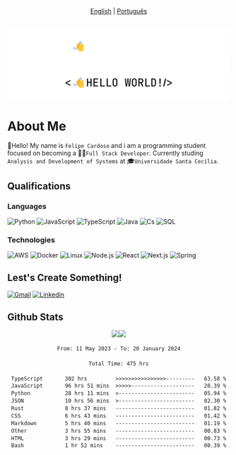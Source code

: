 <div align='center'> <a href='https://github.com/imLymei/imLymei/blob/main/README.md' alt='English readme'>English</a> | <a href='https://github.com/imLymei/imLymei/blob/main/README_PT_BR.md'>Português</a> </div>

<br/>

![Hello World Dark Mode](./src/hello_world_dark.png#gh-dark-mode-only)
![Hello World Light Mode](./src/hello_world_light.png#gh-light-mode-only)

# About Me

👋Hello! My name is `Felipe Cardoso` and i am a programming student focused on becoming a 🧑‍💻`Full Stack Developer`.
Currently studing `Analysis and Development of Systems` at 🎓`Universidade Santa Cecília`.

## Qualifications

### Languages
 
![Python](https://img.shields.io/badge/-Python-000?&logo=Python)
![JavaScript](https://img.shields.io/badge/-JavaScript-000?&logo=JavaScript)
![TypeScript](https://img.shields.io/badge/-TypeScript-000?&logo=TypeScript)
![Java](https://img.shields.io/badge/-Java-000?&logo=Java&logoColor=007396)
![Cs](https://img.shields.io/badge/-Cs-000?&logo=c%2b%2b&logoColor=00599C)
![SQL](https://img.shields.io/badge/-SQL-000?&logo=MySQL)

### Technologies

![AWS](https://img.shields.io/badge/-AWS-000?&logo=Amazon-AWS&logoColor=F90)
![Docker](https://img.shields.io/badge/-Docker-000?&logo=Docker)
![Linux](https://img.shields.io/badge/-Linux-000?&logo=Linux)
![Node.js](https://img.shields.io/badge/-Node.js-000?&logo=node.js)
![React](https://img.shields.io/badge/-React-000?&logo=React)
![Next.js](https://img.shields.io/badge/-Next.js-000?&logo=Next.js)
![Spring](https://img.shields.io/badge/-Spring-000?&logo=Spring)

## Lest's Create Something!
  
[![Gmail](https://img.shields.io/badge/-Gmail-000?&logo=Gmail)](mailto:lymeicontato@gmail.com)
[![Linkedin](https://img.shields.io/badge/-Linkedin-000?&logo=Linkedin)](https://www.linkedin.com/in/felipe-brito-b94721239)

## Github Stats

<div align="center">
<a href="https://www.lymei.art/"><img height="137px" src="https://github-readme-stats.vercel.app/api?username=imLymei&hide_title=true&hide_border=true&show_icons=true&include_all_commits=true&count_private=true&line_height=21&text_color=000&icon_color=000&bg_color=0,57ebde,8ef56b&theme=graywhite" /><!-- wi*quL3fcV --><img height="137px" src="https://github-readme-stats.vercel.app/api/top-langs/?username=imLymei&hide=html&hide_title=true&hide_border=true&layout=compact&langs_count=6&exclude_repo=comp426,Redventures-Movie-Quotes&text_color=000&icon_color=fff&bg_color=0,8ef56b,aefb2a&theme=graywhite" /></a>

<!--START_SECTION:waka-->

```txt
From: 11 May 2023 - To: 20 January 2024

Total Time: 475 hrs

TypeScript       302 hrs         >>>>>>>>>>>>>>>>---------   63.58 %
JavaScript       96 hrs 51 mins  >>>>>--------------------   20.39 %
Python           28 hrs 11 mins  >------------------------   05.94 %
JSON             10 hrs 56 mins  >------------------------   02.30 %
Rust             8 hrs 37 mins   -------------------------   01.82 %
CSS              6 hrs 43 mins   -------------------------   01.42 %
Markdown         5 hrs 40 mins   -------------------------   01.19 %
Other            3 hrs 55 mins   -------------------------   00.83 %
HTML             3 hrs 29 mins   -------------------------   00.73 %
Bash             1 hr 52 mins    -------------------------   00.39 %
```

<!--END_SECTION:waka-->
 
 </div>
